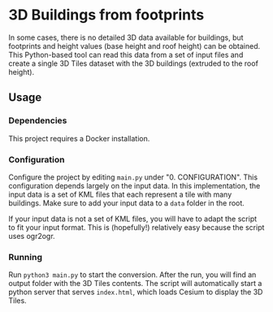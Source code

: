 # 3D Buildings from footprints

In some cases, there is no detailed 3D data available for buildings, but footprints and height values (base height and roof height) can be obtained. This Python-based tool can read this data from a set of input files and create a single 3D Tiles dataset with the 3D buildings (extruded to the roof height). 

## Usage

### Dependencies
This project requires a Docker installation.

### Configuration
Configure the project by editing `main.py` under "0. CONFIGURATION". This configuration depends largely on the input data. In this implementation, the input data is a set of KML files that each represent a tile with many buildings. Make sure to add your input data to a `data` folder in the root. 

If your input data is not a set of KML files, you will have to adapt the script to fit your input format. This is (hopefully!) relatively easy because the script uses ogr2ogr. 

### Running
Run `python3 main.py` to start the conversion. After the run, you will find an output folder with the 3D Tiles contents. The script will automatically start a python server that serves `index.html`, which loads Cesium to display the 3D Tiles.